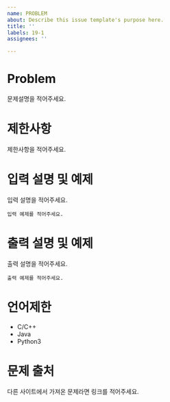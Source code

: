 ```yaml
---
name: PROBLEM
about: Describe this issue template's purpose here.
title: ''
labels: 19-1
assignees: ''

---
```


# Problem

문제설명을 적어주세요.

# 제한사항

제한사항을 적어주세요.

# 입력 설명 및 예제

입력 설명을 적어주세요.
```
입력 예제를 적어주세요.
```
# 출력 설명 및 예제

출력 설명을 적어주세요.
```
출력 예제를 적어주세요.
```

# 언어제한
- C/C++
- Java 
- Python3

# 문제 출처
다른 사이트에서 가져온 문제라면 링크를 적어주세요.
